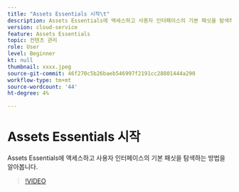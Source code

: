 ```yaml
---
title: "Assets Essentials 시작\t"
description: Assets Essentials에 액세스하고 사용자 인터페이스의 기본 패싯을 탐색하는 방법을 알아봅니다.
version: cloud-service
feature: Assets Essentials
topic: 컨텐츠 관리
role: User
level: Beginner
kt: null
thumbnail: xxxx.jpeg
source-git-commit: 46f270c5b26baeb546997f2191cc28801444a290
workflow-type: tm+mt
source-wordcount: '44'
ht-degree: 4%

---
```



# Assets Essentials 시작

Assets Essentials에 액세스하고 사용자 인터페이스의 기본 패싯을 탐색하는 방법을 알아봅니다.

>[!VIDEO](https://video.tv.adobe.com/v/xxx/?quality=9&learn=on)
